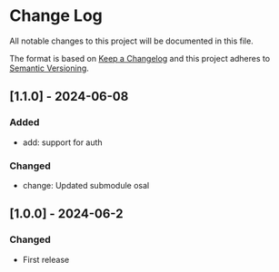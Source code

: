 
# Change Log
All notable changes to this project will be documented in this file.

The format is based on [Keep a Changelog](http://keepachangelog.com/)
and this project adheres to [Semantic Versioning](http://semver.org/).

## [1.1.0] - 2024-06-08

### Added
 - add: support for auth

### Changed

- change: Updated submodule osal

## [1.0.0] - 2024-06-2

### Changed
 - First release